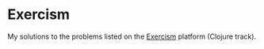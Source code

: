# Exercism

My solutions to the problems listed on the [Exercism](https://exercism.org/) platform (Clojure track).
